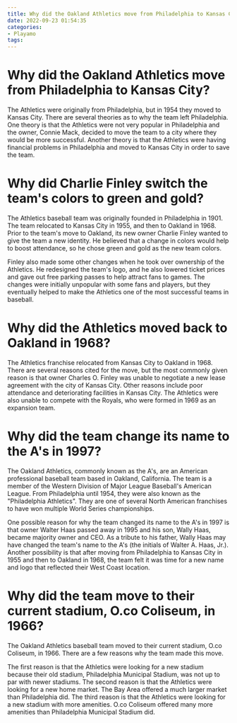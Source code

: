 ```yaml
---
title: Why did the Oakland Athletics move from Philadelphia to Kansas City
date: 2022-09-23 01:54:35
categories:
- Playamo
tags:
---
```



#  Why did the Oakland Athletics move from Philadelphia to Kansas City?

The Athletics were originally from Philadelphia, but in 1954 they moved to Kansas City. There are several theories as to why the team left Philadelphia. One theory is that the Athletics were not very popular in Philadelphia and the owner, Connie Mack, decided to move the team to a city where they would be more successful. Another theory is that the Athletics were having financial problems in Philadelphia and moved to Kansas City in order to save the team.

#  Why did Charlie Finley switch the team's colors to green and gold?

The Athletics baseball team was originally founded in Philadelphia in 1901. The team relocated to Kansas City in 1955, and then to Oakland in 1968. Prior to the team's move to Oakland, its new owner Charlie Finley wanted to give the team a new identity. He believed that a change in colors would help to boost attendance, so he chose green and gold as the new team colors.

Finley also made some other changes when he took over ownership of the Athletics. He redesigned the team's logo, and he also lowered ticket prices and gave out free parking passes to help attract fans to games. The changes were initially unpopular with some fans and players, but they eventually helped to make the Athletics one of the most successful teams in baseball.

#  Why did the Athletics moved back to Oakland in 1968?

The Athletics franchise relocated from Kansas City to Oakland in 1968. There are several reasons cited for the move, but the most commonly given reason is that owner Charles O. Finley was unable to negotiate a new lease agreement with the city of Kansas City. Other reasons include poor attendance and deteriorating facilities in Kansas City. The Athletics were also unable to compete with the Royals, who were formed in 1969 as an expansion team.

#  Why did the team change its name to the A's in 1997?

The Oakland Athletics, commonly known as the A's, are an American professional baseball team based in Oakland, California. The team is a member of the Western Division of Major League Baseball's American League. From Philadelphia until 1954, they were also known as the "Philadelphia Athletics". They are one of several North American franchises to have won multiple World Series championships.

One possible reason for why the team changed its name to the A's in 1997 is that owner Walter Haas passed away in 1995 and his son, Wally Haas, became majority owner and CEO. As a tribute to his father, Wally Haas may have changed the team's name to the A's (the initials of Walter A. Haas, Jr.). Another possibility is that after moving from Philadelphia to Kansas City in 1955 and then to Oakland in 1968, the team felt it was time for a new name and logo that reflected their West Coast location.

#  Why did the team move to their current stadium, O.co Coliseum, in 1966?

The Oakland Athletics baseball team moved to their current stadium, O.co Coliseum, in 1966. There are a few reasons why the team made this move.

The first reason is that the Athletics were looking for a new stadium because their old stadium, Philadelphia Municipal Stadium, was not up to par with newer stadiums. The second reason is that the Athletics were looking for a new home market. The Bay Area offered a much larger market than Philadelphia did. The third reason is that the Athletics were looking for a new stadium with more amenities. O.co Coliseum offered many more amenities than Philadelphia Municipal Stadium did.